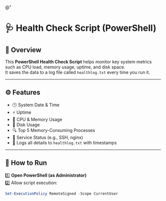 @"
# 🩺 Health Check Script (PowerShell)

## 📘 Overview
This **PowerShell Health Check Script** helps monitor key system metrics such as CPU load, memory usage, uptime, and disk space.  
It saves the data to a log file called `healthlog.txt` every time you run it.

---

## ⚙️ Features
- 🕒 System Date & Time  
- ⚡ Uptime  
- 🧠 CPU & Memory Usage  
- 💾 Disk Usage  
- 🔍 Top 5 Memory-Consuming Processes  
- 📝 Service Status (e.g., SSH, nginx)  
- 📄 Logs all details to `healthlog.txt` with timestamps  

---

## 🚀 How to Run

1️⃣ **Open PowerShell (as Administrator)**  
2️⃣ Allow script execution:
```powershell
Set-ExecutionPolicy RemoteSigned -Scope CurrentUser
